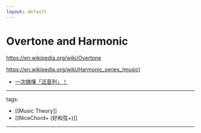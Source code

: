 ```yaml
---
layout: default
---
```


# Overtone and Harmonic

https://en.wikipedia.org/wiki/Overtone

https://en.wikipedia.org/wiki/Harmonic_series_(music)


* [一次搞懂「泛音列」！](https://youtu.be/0iJmDhNocaQ)


---
tags:
  - [[Music Theory]]
  - [[NiceChord+ (好和弦+)]]
  
---